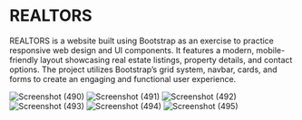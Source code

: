 # REALTORS
REALTORS is a website built using Bootstrap as an exercise to practice responsive web design and UI components. It features a modern, mobile-friendly layout showcasing real estate listings, property details, and contact options. The project utilizes Bootstrap’s grid system, navbar, cards, and forms to create an engaging and functional user experience.
<br>

![Screenshot (490)](https://github.com/user-attachments/assets/158e23b2-cd5f-40f3-a989-42ccb0f04cca)
![Screenshot (491)](https://github.com/user-attachments/assets/3b1ada48-a0ba-4385-9238-d2c8723dd326)
![Screenshot (492)](https://github.com/user-attachments/assets/d39d6346-c1d2-482a-af91-d78787cbf9ed)
![Screenshot (493)](https://github.com/user-attachments/assets/d6c9ed87-2780-41aa-8228-9f513e3092fa)
![Screenshot (494)](https://github.com/user-attachments/assets/aa3c498a-6cc9-4f2b-b752-09d1fdc26c40)
![Screenshot (495)](https://github.com/user-attachments/assets/c4fe7239-51f5-4018-8a41-c8e977449ad4)

